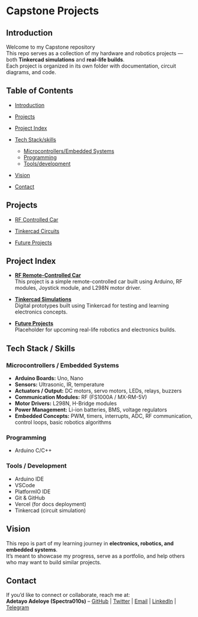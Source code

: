 # Capstone Projects

## Introduction

Welcome to my Capstone repository  
This repo serves as a collection of my hardware and robotics projects — both **Tinkercad simulations** and **real-life builds**.  
Each project is organized in its own folder with documentation, circuit diagrams, and code.

## Table of Contents

- [Introduction](#introduction)
- [Projects](#projects)
- [Project Index](#project-index)
- [Tech Stack/skills](#tech-stack--skills)
  - [Microcontrollers/Embedded Systems](#microcontrollers--embedded-systems)
  - [Programming](#programming)
  - [Tools/development](#tools--development)
- [Vision](#vision)

- [Contact](#contact)

## Projects

- [RF Controlled Car](./RF-Robotic-Car/)

- [Tinkercad Circuits](./Tinkercad/)

- [Future Projects](./future-projects/)

## Project Index

- **[RF Remote-Controlled Car](./RF-Robotic-Car/)**  
  This project is a simple remote-controlled car built using Arduino, RF modules, Joystick module, and L298N motor driver.

- **[Tinkercad Simulations](./tinkercad/)**  
  Digital prototypes built using Tinkercad for testing and learning electronics concepts.

- **[Future Projects](./future-projects/)**  
  Placeholder for upcoming real-life robotics and electronics builds.

## Tech Stack / Skills

### Microcontrollers / Embedded Systems

- **Arduino Boards:** Uno, Nano
- **Sensors:** Ultrasonic, IR, temperature
- **Actuators / Output:** DC motors, servo motors, LEDs, relays, buzzers
- **Communication Modules:** RF (FS1000A / MX-RM-5V)
- **Motor Drivers:** L298N, H-Bridge modules
- **Power Management:** Li-ion batteries, BMS, voltage regulators
- **Embedded Concepts:** PWM, timers, interrupts, ADC, RF communication, control loops, basic robotics algorithms

### Programming

- Arduino C/C++

### Tools / Development

- Arduino IDE
- VSCode
- PlatformIO IDE
- Git & GitHub
- Vercel (for docs deployment)
- Tinkercad (circuit simulation)

## Vision

This repo is part of my learning journey in **electronics, robotics, and embedded systems**.  
It’s meant to showcase my progress, serve as a portfolio, and help others who may want to build similar projects.

## Contact

If you’d like to connect or collaborate, reach me at:  
**Adetayo Adeloye (Spectra010s)** – [GitHub](https://github.com/Spectra010s) |
[Twitter](https://twitter.com/Spectra010s) | [Email](mailto:spectra010s@gmail.com) | [LinkedIn](https://www.linkedin.com/in/adeloye-adetayo-273723253) | [Telegram](https://t.me/Spectra010s)
